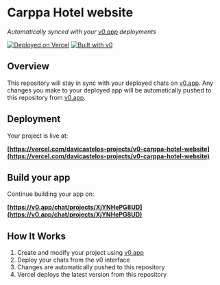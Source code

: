 # Carppa Hotel website

*Automatically synced with your [v0.app](https://v0.app) deployments*

[![Deployed on Vercel](https://img.shields.io/badge/Deployed%20on-Vercel-black?style=for-the-badge&logo=vercel)](https://vercel.com/davicastelos-projects/v0-carppa-hotel-website)
[![Built with v0](https://img.shields.io/badge/Built%20with-v0.app-black?style=for-the-badge)](https://v0.app/chat/projects/XjYNHePG8UD)

## Overview

This repository will stay in sync with your deployed chats on [v0.app](https://v0.app).
Any changes you make to your deployed app will be automatically pushed to this repository from [v0.app](https://v0.app).

## Deployment

Your project is live at:

**[https://vercel.com/davicastelos-projects/v0-carppa-hotel-website](https://vercel.com/davicastelos-projects/v0-carppa-hotel-website)**

## Build your app

Continue building your app on:

**[https://v0.app/chat/projects/XjYNHePG8UD](https://v0.app/chat/projects/XjYNHePG8UD)**

## How It Works

1. Create and modify your project using [v0.app](https://v0.app)
2. Deploy your chats from the v0 interface
3. Changes are automatically pushed to this repository
4. Vercel deploys the latest version from this repository